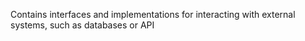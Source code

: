 Contains interfaces and implementations for interacting with external systems, such as databases or API
